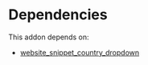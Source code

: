 # Dependencies

This addon depends on:

- [website_snippet_country_dropdown](../../odoo-bringout-oca-website-website_snippet_country_dropdown)
